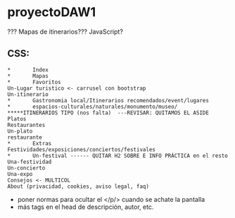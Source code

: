 # proyectoDAW1
??? Mapas de itinerarios??? JavaScript?

## CSS:
    *       Index
    *       Mapas
    *       Favoritos
    Un-Lugar turistico <- carrusel con bootstrap
    Un-itinerario
    *       Gastronomia local/Itinerarios recomendados/event/lugares
    *       espacios-culturales/naturales/monumento/museo/ *****ITINERARIOS TIPO (nos falta)  ---REVISAR: QUITAMOS EL ASIDE
    Platos
    Restaurantes
    Un-plato
    restaurante
    *       Extras
    Festividades/exposiciones/conciertos/festivales
    *	    Un-festival ------ QUITAR H2 SOBRE E INFO PRÁCTICA en el resto
    Una-festividad
    Un-concierto
    Una-expo
    Consejos <- MULTICOL
    About (privacidad, cookies, aviso legal, faq)


* poner normas para ocultar el </p/> cuando se achate la pantalla
* más tags en el head de descripción, autor, etc.
    
    
    

